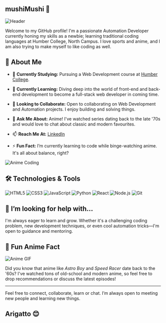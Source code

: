 ## mushiMushi 👋

![Header](https://media1.tenor.com/m/aET-iakaCDMAAAAC/great-teacher-onizuka-gto.gif)

Welcome to my GitHub profile! I'm a passionate Automation Developer currently honing my skills as a newbie; learning traditional coding languages at Humber College, North Campus. I love sports and anime, and I am also trying to make myself to like coding as well.

## 🚀 About Me

- 🔭 **Currently Studying:** Pursuing a Web Development course at [Humber College](https://www.humber.ca/).
- 🌱 **Currently Learning:** Diving deep into the world of front-end and back-end development to become a full-stack web developer in coming time.
- 👯 **Looking to Collaborate:** Open to collaborating on Web Development and Automation projects. I enjoy building and solving things.
- 💬 **Ask Me About:** Anime! I've watched series dating back to the late '70s and would love to chat about classic and modern favourites.
- 📫 **Reach Me At:** [LinkedIn](https://www.linkedin.com/in/sumit-singh-a9932012a/)

- ⚡ **Fun Fact:** I’m currently learning to code while binge-watching anime. It's all about balance, right?


![Anime Coding](https://media.giphy.com/media/Ll22OhMLAlVDb8UQWe/giphy.gif)

## 🛠️ Technologies & Tools

![HTML5](https://img.shields.io/badge/-HTML5-E34F26?style=flat-square&logo=html5&logoColor=white)
![CSS3](https://img.shields.io/badge/-CSS3-1572B6?style=flat-square&logo=css3)
![JavaScript](https://img.shields.io/badge/-JavaScript-F7DF1E?style=flat-square&logo=javascript&logoColor=black)
![Python](https://img.shields.io/badge/-Python-3776AB?style=flat-square&logo=python&logoColor=white)
![React](https://img.shields.io/badge/-React-61DAFB?style=flat-square&logo=react&logoColor=black)
![Node.js](https://img.shields.io/badge/-Node.js-339933?style=flat-square&logo=node.js&logoColor=white)
![Git](https://img.shields.io/badge/-Git-F05032?style=flat-square&logo=git&logoColor=white)


## 🤔 I’m looking for help with...

I'm always eager to learn and grow. Whether it's a challenging coding problem, new development techniques, or even cool automation tricks—I'm open to guidance and mentoring.

## 🎉 Fun Anime Fact

![Anime GIF](https://i.pinimg.com/originals/ee/a8/72/eea872a419d360c04400a65a973fe5fa.gif)

Did you know that anime like *Astro Boy* and *Speed Racer* date back to the '60s? I've watched tons of old-school and modern anime, so feel free to drop recommendations or discuss the latest episodes!

---

Feel free to connect, collaborate, learn or chat. I’m always open to meeting new people and learning new things. 
## Arigatto 😊
